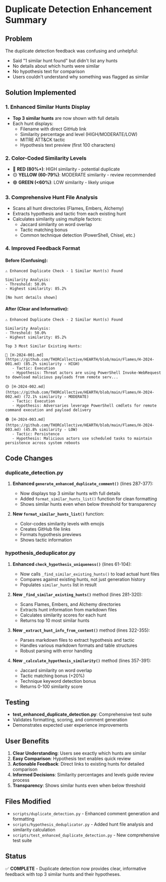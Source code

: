 # Duplicate Detection Enhancement Summary

## Problem
The duplicate detection feedback was confusing and unhelpful:
- Said "1 similar hunt found" but didn't list any hunts
- No details about which hunts were similar
- No hypothesis text for comparison
- Users couldn't understand why something was flagged as similar

## Solution Implemented

### 1. Enhanced Similar Hunts Display
- **Top 3 similar hunts** are now shown with full details
- Each hunt displays:
  - Filename with direct GitHub link
  - Similarity percentage and level (HIGH/MODERATE/LOW)
  - MITRE ATT&CK tactic
  - Hypothesis text preview (first 100 characters)

### 2. Color-Coded Similarity Levels
- 🔴 **RED (80%+)**: HIGH similarity - potential duplicate
- 🟡 **YELLOW (60-79%)**: MODERATE similarity - review recommended  
- 🟢 **GREEN (<60%)**: LOW similarity - likely unique

### 3. Comprehensive Hunt File Analysis
- Scans all hunt directories (Flames, Embers, Alchemy)
- Extracts hypothesis and tactic from each existing hunt
- Calculates similarity using multiple factors:
  - Jaccard similarity on word overlap
  - Tactic matching bonus
  - Common technique detection (PowerShell, Chisel, etc.)

### 4. Improved Feedback Format

#### Before (Confusing):
```
⚠️ Enhanced Duplicate Check - 1 Similar Hunt(s) Found

Similarity Analysis:
- Threshold: 50.0%
- Highest similarity: 85.2%

[No hunt details shown]
```

#### After (Clear and Informative):
```
⚠️ Enhanced Duplicate Check - 2 Similar Hunt(s) Found

Similarity Analysis:
- Threshold: 50.0%
- Highest similarity: 85.2%

Top 3 Most Similar Existing Hunts:

🔴 [H-2024-001.md](https://github.com/THORCollective/HEARTH/blob/main/Flames/H-2024-001.md) (85.2% similarity - HIGH)
   - Tactic: Execution
   - Hypothesis: Threat actors are using PowerShell Invoke-WebRequest to download malicious payloads from remote serv...

🟡 [H-2024-002.md](https://github.com/THORCollective/HEARTH/blob/main/Flames/H-2024-002.md) (72.1% similarity - MODERATE)
   - Tactic: Execution
   - Hypothesis: Adversaries leverage PowerShell cmdlets for remote command execution and payload delivery

🟢 [H-2024-003.md](https://github.com/THORCollective/HEARTH/blob/main/Flames/H-2024-003.md) (45.8% similarity - LOW)
   - Tactic: Persistence
   - Hypothesis: Malicious actors use scheduled tasks to maintain persistence across system reboots
```

## Code Changes

### duplicate_detection.py
1. **Enhanced `generate_enhanced_duplicate_comment()`** (lines 287-377):
   - Now displays top 3 similar hunts with full details
   - Added `format_similar_hunts_list()` function for clean formatting
   - Shows similar hunts even when below threshold for transparency

2. **New `format_similar_hunts_list()`** function:
   - Color-codes similarity levels with emojis
   - Creates GitHub file links
   - Formats hypothesis previews
   - Shows tactic information

### hypothesis_deduplicator.py
1. **Enhanced `check_hypothesis_uniqueness()`** (lines 61-104):
   - Now calls `_find_similar_existing_hunts()` to load actual hunt files
   - Compares against existing hunts, not just generation history
   - Populates `similar_hunts` list in result

2. **New `_find_similar_existing_hunts()`** method (lines 281-320):
   - Scans Flames, Embers, and Alchemy directories
   - Extracts hunt information from markdown files
   - Calculates similarity scores for each hunt
   - Returns top 10 most similar hunts

3. **New `_extract_hunt_info_from_content()`** method (lines 322-355):
   - Parses markdown files to extract hypothesis and tactic
   - Handles various markdown formats and table structures
   - Robust parsing with error handling

4. **New `_calculate_hypothesis_similarity()`** method (lines 357-391):
   - Jaccard similarity on word overlap
   - Tactic matching bonus (+20%)
   - Technique keyword detection bonus
   - Returns 0-100 similarity score

## Testing
- **test_enhanced_duplicate_detection.py**: Comprehensive test suite
- Validates formatting, scoring, and comment generation
- Demonstrates expected user experience improvements

## User Benefits
1. **Clear Understanding**: Users see exactly which hunts are similar
2. **Easy Comparison**: Hypothesis text enables quick review
3. **Actionable Feedback**: Direct links to existing hunts for detailed comparison
4. **Informed Decisions**: Similarity percentages and levels guide review process
5. **Transparency**: Shows similar hunts even when below threshold

## Files Modified
- `scripts/duplicate_detection.py` - Enhanced comment generation and formatting
- `scripts/hypothesis_deduplicator.py` - Added hunt file analysis and similarity calculation
- `scripts/test_enhanced_duplicate_detection.py` - New comprehensive test suite

## Status
✅ **COMPLETE** - Duplicate detection now provides clear, informative feedback with top 3 similar hunts and their hypotheses.
